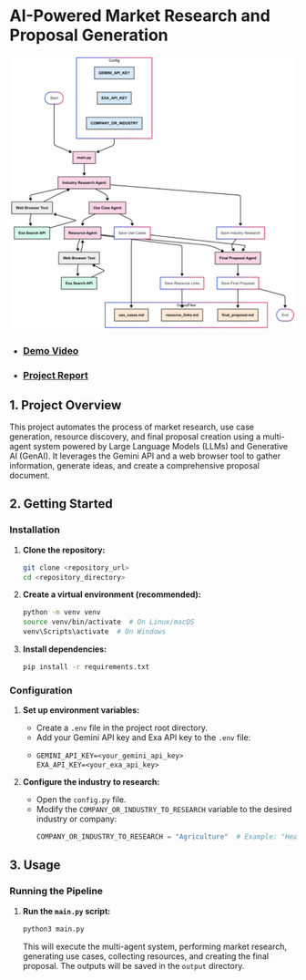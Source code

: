 # AI-Powered Market Research and Proposal Generation

![workflow](workflow.png)
- ### [Demo Video](https://drive.google.com/file/d/1T4VASEsHrqYaLdABuf5HuEFNpaX6WT2p/view?usp=sharing)
- ### [Project Report](https://github.com/Jai0401/market-research-catalyst/blob/main/project-report.md)

## 1. Project Overview
This project automates the process of market research, use case generation, resource discovery, and final proposal creation using a multi-agent system powered by Large Language Models (LLMs) and Generative AI (GenAI). It leverages the Gemini API and a web browser tool to gather information, generate ideas, and create a comprehensive proposal document.

## 2. Getting Started
### Installation
1.  **Clone the repository:**
    ```bash
    git clone <repository_url>
    cd <repository_directory>
    ```
    
2.  **Create a virtual environment (recommended):**
    ```bash
    python -m venv venv
    source venv/bin/activate  # On Linux/macOS
    venv\Scripts\activate  # On Windows
    ```
    
3.  **Install dependencies:**
    ```bash
    pip install -r requirements.txt
    ```
    
### Configuration
1.  **Set up environment variables:**
    *   Create a `.env` file in the project root directory.
    *   Add your Gemini API key and Exa API key to the `.env` file:
    *   ```
        GEMINI_API_KEY=<your_gemini_api_key>
        EXA_API_KEY=<your_exa_api_key>
        ```
        
2.  **Configure the industry to research:**
    *   Open the `config.py` file.
    *   Modify the `COMPANY_OR_INDUSTRY_TO_RESEARCH` variable to the desired industry or company:
        ```python
        COMPANY_OR_INDUSTRY_TO_RESEARCH = "Agriculture"  # Example: "Healthcare"
        
## 3. Usage
### Running the Pipeline
1.  **Run the `main.py` script:**
    ```bash
    python3 main.py
    ```
    
    This will execute the multi-agent system, performing market research, generating use cases, collecting resources, and creating the final proposal. The outputs will be saved in the `output` directory.
